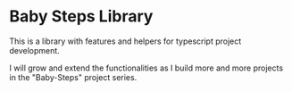 # Baby Steps Library

This is a library with features and helpers for typescript project development.

I will grow and extend the functionalities as I build more and more projects in the "Baby-Steps" project series.